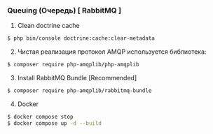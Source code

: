 ### Queuing (Очередь) [ RabbitMQ ]

1. Clean doctrine cache
```bash
$ php bin/console doctrine:cache:clear-metadata
````

2. Чистая реализация протокол AMQP используется библиотека:
```bash 
$ composer require php-amqplib/php-amqplib
```

3. Install RabbitMQ Bundle [Recommended]
```bash 
$ composer require php-amqplib/rabbitmq-bundle
```

4. Docker 
```bash 
$ docker compose stop
$ docker compose up -d --build
```